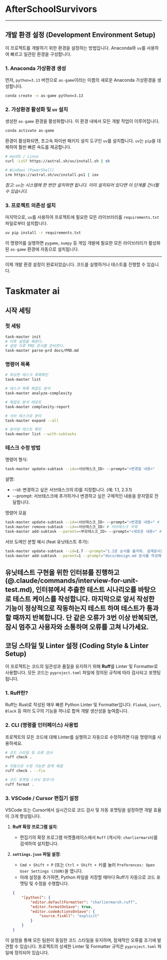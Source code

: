 # AfterSchoolSurvivors

---

## 개발 환경 설정 (Development Environment Setup)

이 프로젝트를 개발하기 위한 환경을 설정하는 방법입니다. Anaconda와 `uv`를 사용하여 빠르고 일관된 환경을 구성합니다.

### 1. Anaconda 가상환경 생성

먼저, `python=3.13` 버전으로 `as-game`이라는 이름의 새로운 Anaconda 가상환경을 생성합니다.

```bash
conda create -n as-game python=3.13
```

### 2. 가상환경 활성화 및 `uv` 설치

생성한 `as-game` 환경을 활성화합니다. 이 환경 내에서 모든 개발 작업이 이루어집니다.

```bash
conda activate as-game
```

환경이 활성화되면, 초고속 파이썬 패키지 설치 도구인 `uv`를 설치합니다. `uv`는 `pip`을 대체하여 훨씬 빠른 속도를 제공합니다.

```bash
# macOS / Linux
curl -LsSf https://astral.sh/uv/install.sh | sh

# Windows (PowerShell)
irm https://astral.sh/uv/install.ps1 | iex
```
*참고: `uv`는 시스템에 한 번만 설치하면 됩니다. 이미 설치되어 있다면 이 단계를 건너뛸 수 있습니다.*

### 3. 프로젝트 의존성 설치

마지막으로, `uv`를 사용하여 프로젝트에 필요한 모든 라이브러리를 `requirements.txt` 파일로부터 설치합니다.

```bash
uv pip install -r requirements.txt
```

이 명령어를 실행하면 `pygame`, `numpy` 등 게임 개발에 필요한 모든 라이브러리가 활성화된 `as-game` 환경에 자동으로 설치됩니다.

---

이제 개발 환경 설정이 완료되었습니다. 코드를 실행하거나 테스트를 진행할 수 있습니다.


# Taskmater ai

## 시작 세팅

### 첫 세팅
```bash
task-master init
# 이후 설정을 해준다.
# 설정 이후 PRD 문서를 준비한다.
task-master parse-prd docs/PRD.md
```

### 명령어 목록
```bash
# 파싱한 테스크 목록확인
task-master list

# 테스크 목록 복잡도 분석
task-master analyze-complexity

# 복잡도 분석 레포트
task-master complexity-report 

# 서브 테스크로 분리
task-master expand --all

# 분리된 테스트 확인
task-master list --with-subtasks
```

### 테스크 수정 방법

명령어 형식:
```bash
task-master update-subtask --id=<서브태스크_ID> --prompt="<변경할 내용>"
```

설명:
* --id: 변경하고 싶은 서브태스크의 ID를 지정합니다. (예: 1.1, 2.3.1)
* --prompt: 서브태스크에 추가하거나 변경하고 싶은 구체적인 내용을 문자열로 전달합니다.

명령어 모음
```bash
task-master update-subtask --id=<서브태스크_ID> --prompt="<변경할 내용>" # 서브태스크를 변경
task-master remove-subtask --id=<서브태스크_ID> # 서브태스크 삭제
task-master add-subtask --parent=<부모태스크_ID> --prompt="<새로운 내용>" # 새로운 서브태스크 추가
```

서브 도메인 분할 예시 (feat 유닛테스트 추가):
```bash
task-master update-subtask --id=1.7 --prompt="1.1로 순서를 옮겨줘. 설계문서는 모든 작업 이전에 가장 먼저할 일이야. ECS 프레임워크 기반 구조를 디자인하고, 머메이드를 사용해서 시각적으로 구조를 표현해줘. 코드는 삽입할 필요 없고 설명을 위해 필요하다면 간략화한 수도코드 정도로만 표현해줘"
task-master add-subtask --parent=1 --prompt="docs/design.md 문서를 작성해줘. ECS 프레임워크 기반 구조를 디자인하고, 머메이드를 사용해서 시각적으로 구조를 표현해줘. 코드는 삽입할 필요 없고 설명을 위해 필요하다면 간략화한 수도코드 정도로만 표현해줘." # 새로운 서브태스크 추가
```

유닛테스트 구현을 위한 인터뷰를 진행하고(@.claude/commands/interview-for-unit-test.md), 인터뷰에서 추출한 테스트 시나리오를 바탕으로 테스트 케이스를 작성합니다. 마지막으로 앞서 작성한 기능이 정상적으로 작동하는지 테스트 하며 테스트가 통과할 때까지 반복합니다. 단 같은 오류가 3번 이상 반복되면, 잠시 멈추고 사용자와 소통하며 오류를 고쳐 나가세요.
---

## 코딩 스타일 및 Linter 설정 (Coding Style & Linter Setup)

이 프로젝트는 코드의 일관성과 품질을 유지하기 위해 **Ruff**를 Linter 및 Formatter로 사용합니다. 모든 코드는 `pyproject.toml` 파일에 정의된 규칙에 따라 검사되고 포맷팅됩니다.

### 1. Ruff란?

Ruff는 Rust로 작성된 매우 빠른 Python Linter 및 Formatter입니다. `Flake8`, `isort`, `Black` 등 여러 도구의 기능을 하나로 합쳐 개발 생산성을 높여줍니다.

### 2. CLI (명령줄 인터페이스) 사용법

프로젝트의 모든 코드에 대해 Linter를 실행하고 자동으로 수정하려면 다음 명령어를 사용하세요.

```bash
# 코드 스타일 및 오류 검사
ruff check .

# 자동으로 수정 가능한 문제 해결
ruff check . --fix

# 코드 포맷팅 (서식 맞추기)
ruff format .
```

### 3. VSCode / Cursor 편집기 설정

VSCode 또는 Cursor에서 실시간으로 코드 검사 및 자동 포맷팅을 설정하면 개발 효율이 크게 향상됩니다.

1.  **Ruff 확장 프로그램 설치**:
    *   편집기의 확장 프로그램 마켓플레이스에서 `Ruff` (게시자: `charliermarsh`)를 검색하여 설치합니다.

2.  **`settings.json` 파일 설정**:
    *   `Cmd + Shift + P` (또는 `Ctrl + Shift + P`)를 눌러 `Preferences: Open User Settings (JSON)`을 엽니다.
    *   아래 설정을 추가하면, Python 파일을 저장할 때마다 Ruff가 자동으로 코드 포맷팅 및 수정을 수행합니다.

    ```json
    {
        "[python]": {
            "editor.defaultFormatter": "charliermarsh.ruff",
            "editor.formatOnSave": true,
            "editor.codeActionsOnSave": {
                "source.fixAll": "explicit"
            }
        }
    }
    ```

이 설정을 통해 모든 팀원이 동일한 코드 스타일을 유지하며, 잠재적인 오류를 조기에 발견할 수 있습니다. 프로젝트의 상세한 Linter 및 Formatter 규칙은 `pyproject.toml` 파일에 정의되어 있습니다.